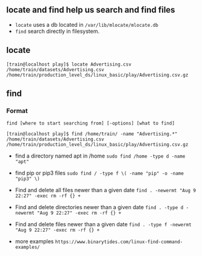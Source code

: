 ## locate and find help us search and find files   
- `locate` uses a db located in `/var/lib/mlocate/mlocate.db` 
- `find` search directly in filesystem.

## locate   
```
[train@localhost play]$ locate Advertising.csv
/home/train/datasets/Advertising.csv
/home/train/production_level_ds/linux_basic/play/Advertising.csv.gz
```

## find 
### Format  
` find [where to start searching from] [-options] [what to find] ` 
```
[train@localhost play]$ find /home/train/ -name "Advertising.*"
/home/train/datasets/Advertising.csv
/home/train/production_level_ds/linux_basic/play/Advertising.csv.gz
```
- find a directory named apt in /home 
` sudo find /home -type d -name "apt" `   

- find pip or pip3 files 
` sudo find / -type f \( -name "pip" -o -name "pip3" \)  `  

- Find and delete all files newer than a given date
` find . -newermt "Aug 9 22:27" -exec rm -rf {} + ` 

- Find and delete directories newer than a given date
` find . -type d -newermt "Aug 9 22:27" -exec rm -rf {} + ` 

- Find and delete files newer than a given date
` find . -type f -newermt "Aug 9 22:27" -exec rm -rf {} + ` 


- more examples
` https://www.binarytides.com/linux-find-command-examples/ ` 

